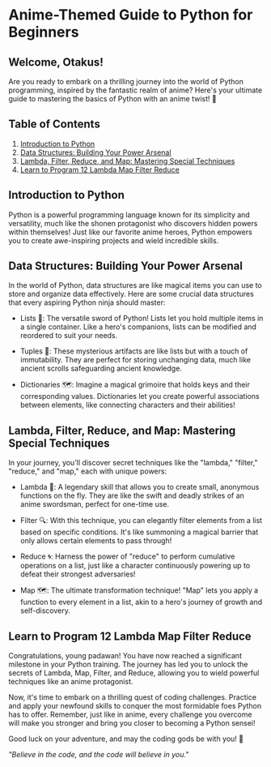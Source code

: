 # Anime-Themed Guide to Python for Beginners

## Welcome, Otakus!

Are you ready to embark on a thrilling journey into the world of Python programming, inspired by the fantastic realm of anime? Here's your ultimate guide to mastering the basics of Python with an anime twist! 🌟

## Table of Contents

1. [Introduction to Python](#introduction-to-python)
2. [Data Structures: Building Your Power Arsenal](#data-structures-building-your-power-arsenal)
3. [Lambda, Filter, Reduce, and Map: Mastering Special Techniques](#lambda-filter-reduce-and-map-mastering-special-techniques)
4. [Learn to Program 12 Lambda Map Filter Reduce](#learn-to-program-12-lambda-map-filter-reduce)

## Introduction to Python

Python is a powerful programming language known for its simplicity and versatility, much like the shonen protagonist who discovers hidden powers within themselves! Just like our favorite anime heroes, Python empowers you to create awe-inspiring projects and wield incredible skills.

## Data Structures: Building Your Power Arsenal

In the world of Python, data structures are like magical items you can use to store and organize data effectively. Here are some crucial data structures that every aspiring Python ninja should master:

- Lists 📜: The versatile sword of Python! Lists let you hold multiple items in a single container. Like a hero's companions, lists can be modified and reordered to suit your needs.

- Tuples 🔮: These mysterious artifacts are like lists but with a touch of immutability. They are perfect for storing unchanging data, much like ancient scrolls safeguarding ancient knowledge.

- Dictionaries 🗺️: Imagine a magical grimoire that holds keys and their corresponding values. Dictionaries let you create powerful associations between elements, like connecting characters and their abilities!

## Lambda, Filter, Reduce, and Map: Mastering Special Techniques

In your journey, you'll discover secret techniques like the "lambda," "filter," "reduce," and "map," each with unique powers:

- Lambda 🔧: A legendary skill that allows you to create small, anonymous functions on the fly. They are like the swift and deadly strikes of an anime swordsman, perfect for one-time use.

- Filter 🔍: With this technique, you can elegantly filter elements from a list based on specific conditions. It's like summoning a magical barrier that only allows certain elements to pass through!

- Reduce 🌀: Harness the power of "reduce" to perform cumulative operations on a list, just like a character continuously powering up to defeat their strongest adversaries!

- Map 🗺️: The ultimate transformation technique! "Map" lets you apply a function to every element in a list, akin to a hero's journey of growth and self-discovery.

## Learn to Program 12 Lambda Map Filter Reduce

Congratulations, young padawan! You have now reached a significant milestone in your Python training. The journey has led you to unlock the secrets of Lambda, Map, Filter, and Reduce, allowing you to wield powerful techniques like an anime protagonist.

Now, it's time to embark on a thrilling quest of coding challenges. Practice and apply your newfound skills to conquer the most formidable foes Python has to offer. Remember, just like in anime, every challenge you overcome will make you stronger and bring you closer to becoming a Python sensei!

Good luck on your adventure, and may the coding gods be with you! 🌌

*"Believe in the code, and the code will believe in you."*